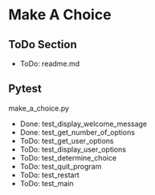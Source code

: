 # Make A Choice


## ToDo Section
- ToDo: readme.md


## Pytest
make_a_choice.py

- Done: test_display_welcome_message
- Done: test_get_number_of_options
- ToDo: test_get_user_options
- ToDo: test_display_user_options
- ToDo: test_determine_choice
- ToDo: test_quit_program
- ToDo: test_restart
- ToDo: test_main
